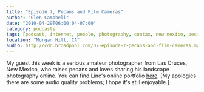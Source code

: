 ```yaml
---
title: "Episode 7, Pecans and Film Cameras"
author: "Glen Campbell"
date: "2010-04-29T06:00:04-07:00"
category: podcasts
tags: [podcast, internet, people, photography, contax, new mexico, pecans]
location: "Morgan Hill, CA"
audio: http://cdn.broadpool.com/07-episode-7-pecans-and-film-cameras.mp3
---
```


My guest this week is a serious amateur photographer from Las Cruces, New Mexico, who raises pecans and loves sharing his landscape photography online. You can find Linc's online portfolio [here](http://contaxg.com/user.php?id=3570). [My apologies   there are some audio quality problems; I hope it's still enjoyable.]
